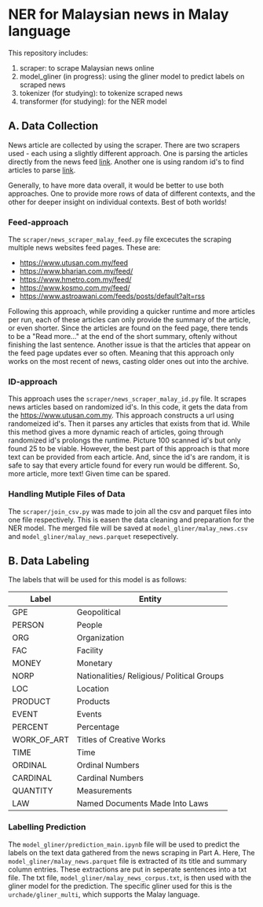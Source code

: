 # NER for Malaysian news in Malay language

This repository includes:
1. scraper: to scrape Malaysian news online
2. model_gliner (in progress): using the gliner model to predict labels on scraped news
3. tokenizer (for studying): to tokenize scraped news
4. transformer (for studying): for the NER model

## A. Data Collection
News article are collected by using the scraper. There are two scrapers used - each using a slightly different approach. One is parsing the articles directly from the news feed [link](#feed-approach). Another one is using random id's to find articles to parse [link](#id-approach). 

Generally, to have more data overall, it would be better to use both approaches. One to provide more rows of data of different contexts, and the other for deeper insight on individual contexts. Best of both worlds!

### Feed-approach
The `scraper/news_scraper_malay_feed.py` file excecutes the scraping multiple news websites feed pages. These are:
- https://www.utusan.com.my/feed
- https://www.bharian.com.my/feed/
- https://www.hmetro.com.my/feed/
- https://www.kosmo.com.my/feed/ 
- https://www.astroawani.com/feeds/posts/default?alt=rss

Following this approach, while providing a quicker runtime and more articles per run, each of these articles can only provide the summary of the article, or even shorter. Since the articles are found on the feed page, there tends to be a "Read more..." at the end of the short summary, oftenly without finishing the last sentence. Another issue is that the articles that appear on the feed page updates ever so often. Meaning that this approach only works on the most recent of news, casting older ones out into the archive.

### ID-approach
This approach uses the `scraper/news_scraper_malay_id.py` file. It scrapes news articles based on randomized id's. In this code, it gets the data from the https://www.utusan.com.my. This approach constructs a url using randomeized id's. Then it parses any articles that exists from that id. While this method gives a more dynamic reach of articles, going through randomized id's prolongs the runtime. Picture 100 scanned id's but only found 25 to be viable. However, the best part of this approach is that more text can be provided from each article. And, since the id's are random, it is safe to say that every article found for every run would be different. So, more article, more text! Given time can be spared.

### Handling Mutiple Files of Data
The `scraper/join_csv.py` was made to join all the csv and parquet files into one file respectively. This is easen the data cleaning and preparation for the NER model. The merged file will be saved at `model_gliner/malay_news.csv` and `model_gliner/malay_news.parquet` resepectively.

## B. Data Labeling
The labels that will be used for this model is as follows:

|  Label  |  Entity  |
|  ---    |  ---     |
|GPE|Geopolitical| 
|PERSON|People
|ORG|Organization
|FAC|Facility
|MONEY|Monetary
|NORP|Nationalities/ Religious/ Political Groups 
|LOC|Location
|PRODUCT|Products
|EVENT|Events
|PERCENT|Percentage
|WORK_OF_ART|Titles of Creative Works
|TIME|Time
|ORDINAL|Ordinal Numbers
|CARDINAL|Cardinal Numbers
|QUANTITY|Measurements
|LAW|Named Documents Made Into Laws|

### Labelling Prediction
The `model_gliner/prediction_main.ipynb` file will be used to predict the labels on the text data gathered from the news scraping in Part A. Here, The `model_gliner/malay_news.parquet` file is extracted of its title and summary column entries. These extractions are put in seperate sentences into a txt file. The txt file, `model_gliner/malay_news_corpus.txt`, is then used with the gliner model for the prediction. The specific gliner used for this is the `urchade/gliner_multi`, which supports the Malay language.
